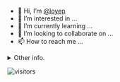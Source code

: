 - 👋 Hi, I’m [@loyep](https://github.com/loyep)
- 👀 I’m interested in ...
- 🌱 I’m currently learning ...
- 💞️ I’m looking to collaborate on ...
- 📫 How to reach me ...

<details>
  <summary>Other info.</summary>
  <br>

<!--START_SECTION:waka-->

```txt
TypeScript   59 mins         ████████████░░░░░░░░░░░░░   48.48 %
Vue.js       28 mins         █████▓░░░░░░░░░░░░░░░░░░░   23.19 %
JSON         17 mins         ███▓░░░░░░░░░░░░░░░░░░░░░   14.54 %
JavaScript   6 mins          █▒░░░░░░░░░░░░░░░░░░░░░░░   05.58 %
TSConfig     4 mins          █░░░░░░░░░░░░░░░░░░░░░░░░   03.82 %
```

<!--END_SECTION:waka-->

</details>

![visitors](https://visitor-badge.glitch.me/badge?page_id=loyep.loyep)
